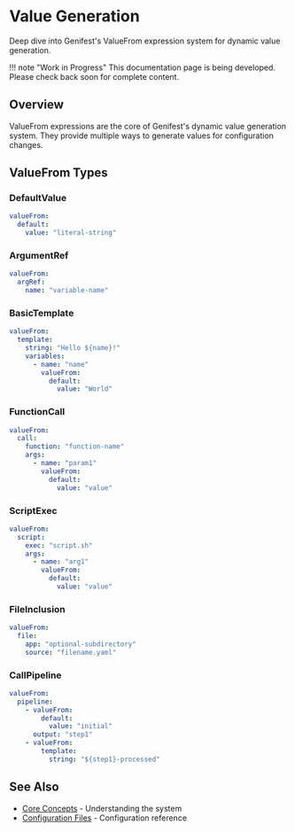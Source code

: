 # Value Generation

Deep dive into Genifest's ValueFrom expression system for dynamic value generation.

!!! note "Work in Progress"
    This documentation page is being developed. Please check back soon for complete content.

## Overview

ValueFrom expressions are the core of Genifest's dynamic value generation system. They provide multiple ways to generate values for configuration changes.

## ValueFrom Types

### DefaultValue
```yaml
valueFrom:
  default:
    value: "literal-string"
```

### ArgumentRef
```yaml
valueFrom:
  argRef:
    name: "variable-name"
```

### BasicTemplate
```yaml
valueFrom:
  template:
    string: "Hello ${name}!"
    variables:
      - name: "name"
        valueFrom:
          default:
            value: "World"
```

### FunctionCall
```yaml
valueFrom:
  call:
    function: "function-name"
    args:
      - name: "param1"
        valueFrom:
          default:
            value: "value"
```

### ScriptExec
```yaml
valueFrom:
  script:
    exec: "script.sh"
    args:
      - name: "arg1"
        valueFrom:
          default:
            value: "value"
```

### FileInclusion
```yaml
valueFrom:
  file:
    app: "optional-subdirectory"
    source: "filename.yaml"
```

### CallPipeline
```yaml
valueFrom:
  pipeline:
    - valueFrom:
        default:
          value: "initial"
      output: "step1"
    - valueFrom:
        template:
          string: "${step1}-processed"
```

## See Also

- [Core Concepts](concepts.md) - Understanding the system
- [Configuration Files](configuration.md) - Configuration reference